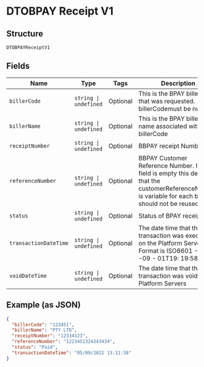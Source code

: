 
# DTOBPAY Receipt V1

## Structure

`DTOBPAYReceiptV1`

## Fields

| Name | Type | Tags | Description |
|  --- | --- | --- | --- |
| `billerCode` | `string \| undefined` | Optional | This is the BPAY biller code that was requested. billerCodemust be numeric |
| `billerName` | `string \| undefined` | Optional | This is the BPAY biller long name associated with the billerCode |
| `receiptNumber` | `string \| undefined` | Optional | BBPAY receipt Number. |
| `referenceNumber` | `string \| undefined` | Optional | BBPAY Customer Reference Number. If this field is empty this denotes that the customerReferenceNumber is variable for each bill and should not be reused |
| `status` | `string \| undefined` | Optional | Status of BPAY receipts |
| `transactionDateTime` | `string \| undefined` | Optional | The date time that the transaction was executed on the Platform Servers. Format is ISO8601 - 2015 -09 - 01T19: 19:58 |
| `voidDateTime` | `string \| undefined` | Optional | The date time that the transaction was void on the Platform Servers |

## Example (as JSON)

```json
{
  "billerCode": "123451",
  "billerName": "PTY LTD",
  "receiptNumber": "12334123",
  "referenceNumber": "1223451324343434",
  "status": "Paid",
  "transactionDateTime": "05/09/2022 13:11:38"
}
```

